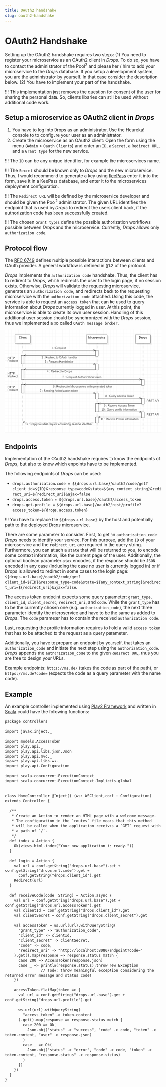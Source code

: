 ```yaml
---
title: OAuth2 handshake
slug: oauth2-handshake
---
```

# OAuth2 Handshake
Setting up the OAuth2 handshake requires two steps:
(1) You need to register your microservice as an OAuth2 client in _Drops_. To do so, you have to contact the administrator of the Pool<sup>2</sup> and please her / him to add your microservice to the _Drops_ database. If you setup a development system, you are the administrator by yourself. In that case consider the description below.
(2) You have to implement your part of the handshake.

!!! This implementation just removes the question for consent of the user for sharing the personal data. So, clients libaries can still be used without additional code work.

## Setup a microservice as OAuth2 client in _Drops_

1. You have to log into Drops as an administrator. Use the Heureka! console to to configure your user as an administrator. 
2. Create the microservice as an OAuth2 client: Open the form using the menu (`Admin` > `Oauth Clients`) and enter an `ID`, a `Secret`, a `Redirect URL`, and a `Grant type` for the new service.

!!! The `ID` can be any unique identifier, for example the microservices name. 

!!! The `Secret` should be known only to _Drops_ and the new microservice. Thus, I would recommend to generate a key using [KeePass](https://keepass.info/?target=_blank) enter it into the form, save it in a KeePass database, and enter it to the microservices deployment configuration. 

!!! The `Redirect URL` will be defined by the microservice developer and should be given the Pool<sup>2</sup> administrator. The given URL identifies the endpoint that is used by _Drops_ to redirect the users client back, if the authorization code has been successfully created. 

!!! The chosen `Grant types` define the possible authorization workflows possible between _Drops_ and the microservice. Currently, _Drops_ allows only `authorization code`.

## Protocol flow
The [RFC 6749](https://tools.ietf.org/html/rfc6749?target=_blank) defines multiple possible interactions between clients and OAuth provider. A general workflow is defined in §1.2 of the protocol.

_Drops_ implements the `authorization code` handshake. Thus, the client has to redirect to _Drops_, which redirects the user to the login page, if no session exists. Otherwise, _Drops_ will validate the requesting microservice, generates an `authorization code`, and redirects back to the requesting microservice with the `authorization code` attached. Using this code, the service is able to request an `access token` that can be used to query information about _Drops_ currently logged in user. At this point, the microservice is able to create its own user session. Handling of this additional user session should be synchronized with the _Drops_ session, thus we implemented a so called `OAuth message broker`.

![The OAuth2 handshake as a sequence diagram](oauth2-handshake.png?resize=800,400)

## Endpoints
Implementation of the OAuth2 handshake requires to know the endpoints of _Drops_, but also to know which enpoints have to be implemented.

The following endpoints of _Drops_ can be used:
* `drops.authorization.code = ${drops.url.base}/oauth2/code/get?client_id=${ID}&response_type=code&state=${any_context_string}&redirect_uri=${redirect_uri}&ajax=false`
* `drops.access.token = ${drops.url.base}/oauth2/access_token`
* `drops.get.profile = ${drops.url.base}/oauth2/rest/profile?access_token=${drops.access.token}`

!!! You have to replace the `${drops.url.base}` by the host and potentially path to the deployed _Drops_ microservice.

There are some parameter to consider. First, to get an `authorization_code` _Drops_ needs to identify your service. For this purpose, add the `ID` of your microservice and the `redirect_uri` are required in the query string. Furthermore, you can attach a `state` that will be returned to you, to encode some context information, like the current page of the user. Additionally, the optional boolean parameter `ajax` encodes, if the response should be `JSON` encoded in any case (including the case no user is currently logged in) or if Drops is allowed to redirect in some cases to the login page: `${drops.url.base}/oauth2/code/get?client_id=${ID}&response_type=code&state=${any_context_string}&redirect_uri=${redirect_uri}&ajax=false`.

The access token endpoint expects some query parameter: `grant_type`, `client_id`, `client_secret`, `redirect_uri`, and `code`. While the `grant_type` has to be the currently chosen one (e.g. `authorization_code`), the next three parameter identify the microservice and have to be the same as added to _Drops_. The `code` parameter has to contain the received `authorization code`.

Last, requesting the profile information requires to hold a valid `access token` that has to be attached to the request as a query parameter.

Additionally, you have to prepare an endpoint by yourself, that takes an `authorization_code` and initiate the next step using the `authorization_code`. _Drops_ appends the `authorization_code` to the given `Redirect URL`, thus you are free to design your URLs.

Example endpoints: `https://ms.de/` (takes the code as part of the path), or `https://ms.de?code=` (expects the code as a query parameter with the name code).

## Example
An example controller implemented using [Play2 Framework](https://www.playframework.com/?target=_blank) and written in [Scala](https://www.scala-lang.org/?target=_blank) could have the following functions:
```
package controllers

import javax.inject._

import models.AccessToken
import play.api._
import play.api.libs.json.Json
import play.api.mvc._
import play.api.libs.ws._
import play.api.Configuration

import scala.concurrent.ExecutionContext
import scala.concurrent.ExecutionContext.Implicits.global


class HomeController @Inject() (ws: WSClient,conf : Configuration) extends Controller {

  /**
   * Create an Action to render an HTML page with a welcome message.
   * The configuration in the `routes` file means that this method
   * will be called when the application receives a `GET` request with
   * a path of `/`.
   */
  def index = Action {
    Ok(views.html.index("Your new application is ready."))
  }

  def login = Action {
    val url = conf.getString("drops.url.base").get + conf.getString("drops.url.code").get +
      conf.getString("drops.client_id").get
    Redirect(url)
  }

  def receiveCode(code: String) = Action.async {
    val url = conf.getString("drops.url.base").get + conf.getString("drops.url.accessToken").get
    val clientId = conf.getString("drops.client_id").get
    val clientSecret = conf.getString("drops.client_secret").get

    val accessToken = ws.url(url).withQueryString(
      "grant_type" -> "authorization_code",
      "client_id" -> clientId,
      "client_secret" -> clientSecret,
      "code" -> code,
      "redirect_uri" -> "http://localhost:8080/endpoint?code="
    ).get().map(response => response.status match {
      case 200 => AccessToken(response.json)
      case _ => println(response.status);throw new Exception 
                // Todo: throw meaningful exception considering the returned error message and status code!
    })

    accessToken.flatMap(token => {
      val url = conf.getString("drops.url.base").get + conf.getString("drops.url.profile").get

      ws.url(url).withQueryString(
        "access_token" -> token.content
      ).get().map(response => response.status match {
        case 200 => Ok(
          Json.obj("status" -> "success", "code" -> code, "token" -> token.content, "user" -> response.json)
        )
        case _ => Ok(
          Json.obj("status" -> "error", "code" -> code, "token" -> token.content, "response-status" -> response.status)
        )
      })
    })
  }
}
```